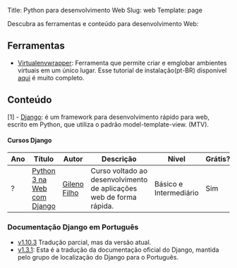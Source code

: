 Title: Python para desenvolvimento Web
Slug: web
Template: page

Descubra as ferramentas e conteúdo para desenvolvimento Web:

## Ferramentas

- [Virtualenvwrapper](https://virtualenvwrapper.readthedocs.io/en/latest/): Ferramenta que permite criar e emglobar ambientes virtuais em um único lugar. Esse tutorial de instalação(pt-BR) disponível [aqui](http://klauslaube.com.br/2015/07/23/virtualenvwrapper-o-basico-para-um-bom-ambiente-de-desenvolvimento-python.html) é muito completo.

## Conteúdo

[1] - [Django](https://www.djangoproject.com/): é um framework para desenvolvimento rápido para web, escrito em Python, que utiliza o padrão model-template-view. (MTV).

#### Cursos Django

| Ano    | Título | Autor | Descrição  | Nível     | Grátis? |
-------- | -------|-------|-------|-----------|---------|
?        | [Python 3 na Web com Django](https://www.udemy.com/python-3-na-web-com-django-basico-intermediario)  | [Gileno Filho](https://twitter.com/gilenofilho)       |  Curso voltado ao desenvolvimento de aplicações web de forma rápida.       |  Básico e  Intermediário    |  Sim       |

### Documentação Django em Português
- [v1.10.3](https://docs.djangoproject.com/pt-br/1.10/) Tradução parcial, mas da versão atual.
- [v1.3.1](http://waltercruz.github.io/django-l10n-portuguese/): Esta é a tradução da documentação oficial do Django, mantida pelo grupo de localização do Django para o Português.
